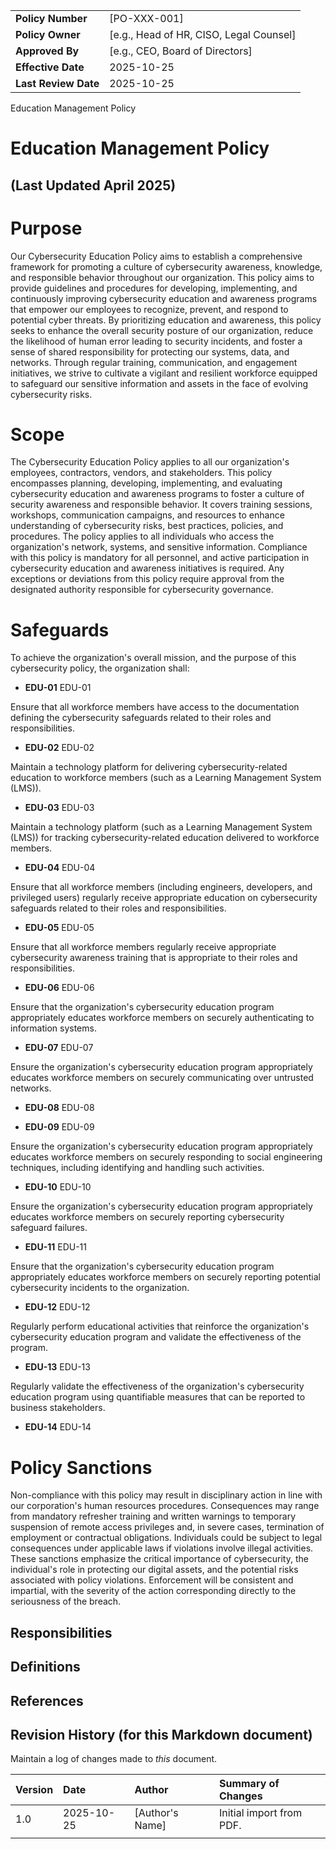 | | |
|:---|:---|
| **Policy Number** | [PO-XXX-001] |
| **Policy Owner** | [e.g., Head of HR, CISO, Legal Counsel] |
| **Approved By** | [e.g., CEO, Board of Directors] |
| **Effective Date** | 2025-10-25 |
| **Last Review Date** | 2025-10-25 |

Education Management Policy

# Education Management Policy

## (Last Updated April 2025)

# Purpose

Our Cybersecurity Education Policy aims to establish a comprehensive framework for promoting a culture of cybersecurity awareness, knowledge, and responsible behavior throughout our organization. This policy aims to provide guidelines and procedures for developing, implementing, and continuously improving cybersecurity education and awareness programs that empower our employees to recognize, prevent, and respond to potential cyber threats. By prioritizing education and awareness, this policy seeks to enhance the overall security posture of our organization, reduce the likelihood of human error leading to security incidents, and foster a sense of shared responsibility for protecting our systems, data, and networks. Through regular training, communication, and engagement initiatives, we strive to cultivate a vigilant and resilient workforce equipped to safeguard our sensitive information and assets in the face of evolving cybersecurity risks.

# Scope

The Cybersecurity Education Policy applies to all our organization's employees, contractors, vendors, and stakeholders. This policy encompasses planning, developing, implementing, and evaluating cybersecurity education and awareness programs to foster a culture of security awareness and responsible behavior. It covers training sessions, workshops, communication campaigns, and resources to enhance understanding of cybersecurity risks, best practices, policies, and procedures. The policy applies to all individuals who access the organization's network, systems, and sensitive information. Compliance with this policy is mandatory for all personnel, and active participation in cybersecurity education and awareness initiatives is required. Any exceptions or deviations from this policy require approval from the designated authority responsible for cybersecurity governance.

# Safeguards

To achieve the organization's overall mission, and the purpose of this cybersecurity policy, the organization shall:

- **EDU-01** EDU-01

Ensure that all workforce members have access to the documentation defining the cybersecurity safeguards related to their roles and responsibilities.

- **EDU-02** EDU-02

Maintain a technology platform for delivering cybersecurity-related education to workforce members (such as a Learning Management System (LMS)).

- **EDU-03** EDU-03

Maintain a technology platform (such as a Learning Management System (LMS)) for tracking cybersecurity-related education delivered to workforce members.

- **EDU-04** EDU-04

Ensure that all workforce members (including engineers, developers, and privileged users) regularly receive appropriate education on cybersecurity safeguards related to their roles and responsibilities.

- **EDU-05** EDU-05

Ensure that all workforce members regularly receive appropriate cybersecurity awareness training that is appropriate to their roles and responsibilities.

- **EDU-06** EDU-06

Ensure that the organization's cybersecurity education program appropriately educates workforce members on securely authenticating to information systems.

- **EDU-07** EDU-07

Ensure the organization's cybersecurity education program appropriately educates workforce members on securely communicating over untrusted networks.

- **EDU-08** EDU-08

- **EDU-09** EDU-09

Ensure the organization's cybersecurity education program appropriately educates workforce members on securely responding to social engineering techniques, including identifying and handling such activities.

- **EDU-10** EDU-10

Ensure the organization's cybersecurity education program appropriately educates workforce members on securely reporting cybersecurity safeguard failures.

- **EDU-11** EDU-11

Ensure that the organization's cybersecurity education program appropriately educates workforce members on securely reporting potential cybersecurity incidents to the organization.

- **EDU-12** EDU-12

Regularly perform educational activities that reinforce the organization's cybersecurity education program and validate the effectiveness of the program.

- **EDU-13** EDU-13

Regularly validate the effectiveness of the organization's cybersecurity education program using quantifiable measures that can be reported to business stakeholders.

- **EDU-14** EDU-14

# Policy Sanctions

Non-compliance with this policy may result in disciplinary action in line with our corporation's human resources procedures. Consequences may range from mandatory refresher training and written warnings to temporary suspension of remote access privileges and, in severe cases, termination of employment or contractual obligations. Individuals could be subject to legal consequences under applicable laws if violations involve illegal activities. These sanctions emphasize the critical importance of cybersecurity, the individual's role in protecting our digital assets, and the potential risks associated with policy violations. Enforcement will be consistent and impartial, with the severity of the action corresponding directly to the seriousness of the breach.

## Responsibilities

## Definitions

## References

## Revision History (for this Markdown document)

Maintain a log of changes made to *this* document.

| Version | Date | Author | Summary of Changes |
|:---|:---|:---|:---|
| 1.0 | 2025-10-25 | [Author's Name] | Initial import from PDF. |
| | | | |